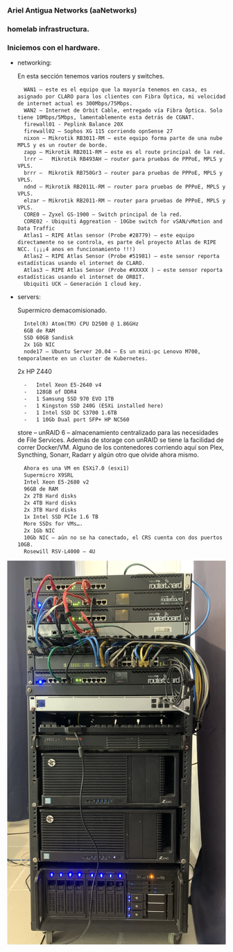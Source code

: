 ### Ariel Antigua Networks (aaNetworks)
### homelab infrastructura.

### Iniciemos con el hardware.

- networking:

    En esta sección tenemos varios routers y switches.

        WAN1 – este es el equipo que la mayoría tenemos en casa, es asignado por CLARO para los clientes con Fibra Óptica, mi velocidad de internet actual es 300Mbps/75Mbps.
        WAN2 – Internet de Orbit Cable, entregado vía Fibra Óptica. Solo tiene 10Mbps/5Mbps, lamentablemente esta detrás de CGNAT.
        firewall01 - Peplink Balance 20X
        firewall02 – Sophos XG 115 corriendo opnSense 27
        nixon – Mikrotik RB3011-RM – este equipo forma parte de una nube MPLS y es un router de borde.
        zapp – Mikrotik RB2011-RM – este es el route principal de la red.
        lrrr –   Mikrotik RB493AH – router para pruebas de PPPoE, MPLS y VPLS.
        brrr –  Mikrotik RB750Gr3 – router para pruebas de PPPoE, MPLS y VPLS.
        ndnd – Mikrotik RB2011L-RM – router para pruebas de PPPoE, MPLS y VPLS.
        elzar – Mikrotik RB2011-RM – router para pruebas de PPPoE, MPLS y VPLS.
        CORE0 – Zyxel GS-1900 – Switch principal de la red.
        CORE02 - Ubiquiti Aggreation - 10Gbe switch for vSAN/vMotion and Data Traffic
        Atlas1 – RIPE Atlas sensor (Probe #28779) – este equipo directamente no se controla, es parte del proyecto Atlas de RIPE NCC. (¡¡¡4 anos en funcionamiento !!!)
        Atlas2 – RIPE Atlas Sensor (Probe #51981) – este sensor reporta estadísticas usando el internet de CLARO.
        Atlas3 – RIPE Atlas Sensor (Probe #XXXXX ) – este sensor reporta estadísticas usando el internet de ORBIT.
        Ubiquiti UCK – Generación 1 cloud key.


- servers:

    Supermicro demacomisionado.

        Intel(R) Atom(TM) CPU D2500 @ 1.86GHz
        6GB de RAM
        SSD 60GB Sandisk
        2x 1Gb NIC
        node17 – Ubuntu Server 20.04 – Es un mini-pc Lenovo M700, temporalmente en un cluster de Kubernetes.

    2x HP Z440

        -	Intel Xeon E5-2640 v4
        -	128GB of DDR4
        -	1 Samsung SSD 970 EVO 1TB
        -	1 Kingston SSD 240G (ESXi installed here)
        -	1 Intel SSD DC S3700 1.6TB
        -	1 10Gb Dual port SFP+ HP NC560


    store – unRAID 6 – almacenamiento centralizado para las necesidades de File Services. Además de storage con unRAID se tiene la facilidad de correr Docker/VM. Alguno de los contenedores corriendo aquí son Plex, Syncthing, Sonarr, Radarr y algún otro que olvide ahora mismo.

        Ahora es una VM en ESXi7.0 (esxi1)
        Supermicro X9SRL
        Intel Xeon E5-2680 v2
        96GB de RAM
        2x 2TB Hard disks
        2x 4TB Hard disks
        2x 3TB Hard disks
        1x Intel SSD PCIe 1.6 TB
        More SSDs for VMs….
        2x 1Gb NIC
        10Gb NIC – aún no se ha conectado, el CRS cuenta con dos puertos 10GB.
        Rosewill RSV-L4000 – 4U



<img src="images/homelab_20231208.jpeg" alt="homelab for 20231208" style="max-width: 100%; height: auto;" />